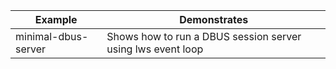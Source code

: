 |Example|Demonstrates|
---|---
minimal-dbus-server|Shows how to run a DBUS session server using lws event loop
